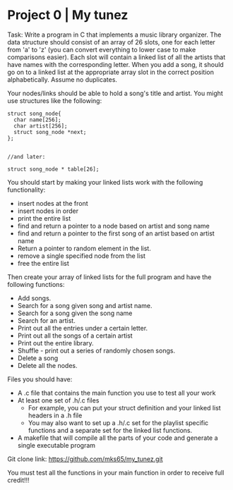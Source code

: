 # Project 0 | My tunez

Task: Write a program in C that implements a music library organizer. The data structure should consist of an array of 26 slots, one for each letter from 'a' to 'z' (you can convert everything to lower case to make comparisons easier). Each slot will contain a linked list of all the artists that have names with the corresponding letter. When you add a song, it should go on to a linked list at the appropriate array slot in the correct position alphabetically. Assume no duplicates.

Your nodes/links should be able to hold a song's title and artist. You might use structures like the following:
```
struct song_node{ 
  char name[256];
  char artist[256];
  struct song_node *next;
};


//and later:

struct song_node * table[26];
```

You should start by making your linked lists work with the following functionality:
- insert nodes at the front
- insert nodes in order
- print the entire list
- find and return a pointer to a node based on artist and song name
- find and return a pointer to the first song of an artist based on artist name
- Return a pointer to random element in the list.
- remove a single specified node from the list
- free the entire list

Then create your array of linked lists for the full program and have the following functions:
- Add songs.
- Search for a song given song and artist name.
- Search for a song given the song name
- Search for an artist.
- Print out all the entries under a certain letter.
- Print out all the songs of a certain artist
- Print out the entire library.
- Shuffle - print out a series of randomly chosen songs.
- Delete a song
- Delete all the nodes.

Files you should have:
- A .c file that contains the main function you use to test all your work
- At least one set of .h/.c files
  - For example, you can put your struct definition and your linked list headers in a .h file
  - You may also want to set up a .h/.c set for the playlist specific functions and a separate set for the linked list functions.
- A makefile that will compile all the parts of your code and generate a single executable program

Git clone link:
https://github.com/mks65/my_tunez.git

You must test all the functions in your main function in order to receive full credit!!!
